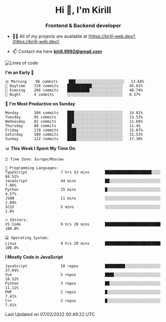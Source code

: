 <h1 align="center">Hi 👋, I'm Kirill</h1>
<h3 align="center">Frontend & Backend developer</h3>

- 👨‍💻 All of my projects are available at [https://kirill-web.dev/](https://kirill-web.dev/)

- 📫 Contact me here **kirill.9992@gmail.com**











<!--START_SECTION:waka-->
![Lines of code](https://img.shields.io/badge/From%20Hello%20World%20I%27ve%20Written-445%20Thousand%20lines%20of%20code-blue)

**I'm an Early 🐤** 

```text
🌞 Morning    96 commits     ███░░░░░░░░░░░░░░░░░░░░░░   13.68% 
🌆 Daytime    316 commits    ███████████░░░░░░░░░░░░░░   45.01% 
🌃 Evening    286 commits    ██████████░░░░░░░░░░░░░░░   40.74% 
🌙 Night      4 commits      ░░░░░░░░░░░░░░░░░░░░░░░░░   0.57%

```
📅 **I'm Most Productive on Sunday** 

```text
Monday       104 commits    ███░░░░░░░░░░░░░░░░░░░░░░   14.81% 
Tuesday      95 commits     ███░░░░░░░░░░░░░░░░░░░░░░   13.53% 
Wednesday    82 commits     ███░░░░░░░░░░░░░░░░░░░░░░   11.68% 
Thursday     80 commits     ██░░░░░░░░░░░░░░░░░░░░░░░   11.4% 
Friday       110 commits    ████░░░░░░░░░░░░░░░░░░░░░   15.67% 
Saturday     109 commits    ████░░░░░░░░░░░░░░░░░░░░░   15.53% 
Sunday       122 commits    ████░░░░░░░░░░░░░░░░░░░░░   17.38%

```


📊 **This Week I Spent My Time On** 

```text
⌚︎ Time Zone: Europe/Moscow

💬 Programming Languages: 
TypeScript               7 hrs 53 mins       █████████████████████░░░░   84.51% 
JavaScript               44 mins             ██░░░░░░░░░░░░░░░░░░░░░░░   7.86% 
Python                   25 mins             █░░░░░░░░░░░░░░░░░░░░░░░░   4.57% 
JSON                     11 mins             ░░░░░░░░░░░░░░░░░░░░░░░░░   2.04% 
SCSS                     5 mins              ░░░░░░░░░░░░░░░░░░░░░░░░░   1.0%

🔥 Editors: 
VS Code                  9 hrs 20 mins       █████████████████████████   100.0%

💻 Operating System: 
Linux                    9 hrs 20 mins       █████████████████████████   100.0%

```

**I Mostly Code in JavaScript** 

```text
JavaScript               10 repos            █████████░░░░░░░░░░░░░░░░   37.04% 
Vue                      5 repos             ████░░░░░░░░░░░░░░░░░░░░░   18.52% 
Python                   3 repos             ██░░░░░░░░░░░░░░░░░░░░░░░   11.11% 
PHP                      2 repos             █░░░░░░░░░░░░░░░░░░░░░░░░   7.41% 
C++                      2 repos             █░░░░░░░░░░░░░░░░░░░░░░░░   7.41%

```



 Last Updated on 07/02/2022 00:49:22 UTC
<!--END_SECTION:waka-->
